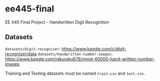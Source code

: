 # ee445-final
EE 445 Final Project - Handwritten Digit Recognition

## Datasets

`datasets/digit-recognizer`: https://www.kaggle.com/c/digit-recognizer/data
`datasets/handwritten-number-images`: https://www.kaggle.com/rakuraku678/mnist-60000-hand-written-number-images

Training and Testing datasets must be named `train.csv` and `test.csv`.
